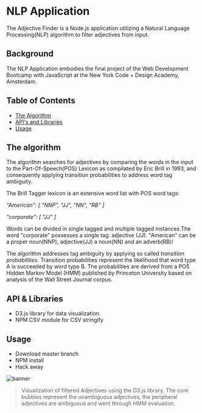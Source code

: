 # NLP Application

The Adjective Finder is a Node.js application utilizing a Natural Language Processing(NLP) algorithm to filter adjectives from input.

## Background

The NLP Application embodies the final project of the Web Development Bootcamp with JavaScript at the New York Code + Design Academy, Amsterdam.

## Table of Contents

- [The Algorithm](#The-algorithm)
- [API's and Libraries](#API-&-Libraries)
- [Usage](#Usage)

## The algorithm

The algorithm searches for adjectives by comparing the words in the input to the Part-Of-Speech(POS) Lexicon as compilated by Eric Brill in 1993, and consequently applying transition probabilities to address word tag ambiguity. 

The Brill Tagger lexicon is an extensive word list with POS word tags:

 _"American": [ "NNP", "JJ", "NN", "RB" ]_

 _"corporate": [ "JJ" ]_

Words can be divided in single tagged and multiple tagged instances.The word "corporate" possesses a single tag: adjective (JJ). "American" can be a proper noun(NNP), adjective(JJ) a noun(NN) and an adverb(RB)!

The algorithm addresses tag ambiguity by applying so called _transition probabilities_. Transition probabilities represent the likelihood that word type A is succeeded by word type B. The probabilities are derived from a POS Hidden Markov Model (HMM) published by Princeton University based on analysis of the Wall Street Journal corpus. 

## API & Libraries

- D3.js library for data visualization
- NPM CSV module for CSV stringify

## Usage

* Download master branch
* NPM install
* Hack away

![banner](https://github.com/wassbeer/NLP-Application/blob/master/public/images/screenshot.JPG?raw=true)

> Visualization of filtered Adjectives using the D3.js library. The core bubbles represent the unambiguous adjectives, the peripheral adjectives are ambiguous and went through HMM evaluation.
